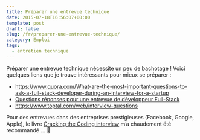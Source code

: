 ```yaml
---
title: Préparer une entrevue technique
date: 2015-07-18T16:56:07+00:00 
template: post 
draft: false
slug: /fr/preparer-une-entrevue-technique/
category: Emploi
tags:
  - entretien technique
---
```

Préparer une entrevue technique nécessite un peu de bachotage ! Voici quelques liens que je trouve intéressants pour mieux se préparer :

  * <https://www.quora.com/What-are-the-most-important-questions-to-ask-a-full-stack-developer-during-an-interview-for-a-startup>
  * [Questions réponses pour une entrevue de développeur Full-Stack](https://github.com/indy256/Full-stack-Developer-Interview-Questions-and-Answers)
  * <https://www.toptal.com/web/interview-questions>

Pour des entrevues dans des entreprises prestigieuses (Facebook, Google, Apple), le livre [Cracking the Coding interview](https://www.amazon.fr/Cracking-Coding-Interview-6th-Programming/dp/0984782850) m&rsquo;a chaudement été recommandé &#8230; &#x1f440;

